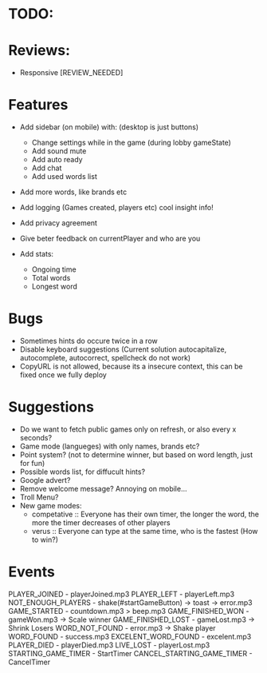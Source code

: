 # TODO:

# Reviews:
- Responsive [REVIEW_NEEDED]

# Features
- Add sidebar (on mobile) with: (desktop is just buttons)
  - Change settings while in the game (during lobby gameState)
  - Add sound mute
  - Add auto ready
  - Add chat
  - Add used words list

- Add more words, like brands etc
- Add logging (Games created, players etc) cool insight info!
- Add privacy agreement
- Give beter feedback on currentPlayer and who are you

- Add stats:
  - Ongoing time
  - Total words
  - Longest word

# Bugs
- Sometimes hints do occure twice in a row
- Disable keyboard suggestions (Current solution autocapitalize, autocomplete, autocorrect, spellcheck do not work) 
- CopyURL is not allowed, because its a insecure context, this can be fixed once we fully deploy 

# Suggestions
- Do we want to fetch public games only on refresh, or also every x seconds?
- Game mode (langueges) with only names, brands etc?
- Point system? (not to determine winner, but based on word length, just for fun)
- Possible words list, for diffucult hints?
- Google advert?
- Remove welcome message? Annoying on mobile...
- Troll Menu?
- New game modes:
  - competative :: Everyone has their own timer, the longer the word, the more the timer decreases of other players
  - verus :: Everyone can type at the same time, who is the fastest (How to win?)

# Events
PLAYER_JOINED               - playerJoined.mp3
PLAYER_LEFT                 - playerLeft.mp3
NOT_ENOUGH_PLAYERS          - shake(#startGameButton) -> toast -> error.mp3
GAME_STARTED                - countdown.mp3 > beep.mp3
GAME_FINISHED_WON           - gameWon.mp3 -> Scale winner
GAME_FINISHED_LOST          - gameLost.mp3 -> Shrink Losers
WORD_NOT_FOUND              - error.mp3 -> Shake player
WORD_FOUND                  - success.mp3
EXCELENT_WORD_FOUND         - excelent.mp3
PLAYER_DIED                 - playerDied.mp3
LIVE_LOST                   - playerLost.mp3
STARTING_GAME_TIMER         - StartTimer
CANCEL_STARTING_GAME_TIMER  - CancelTimer
